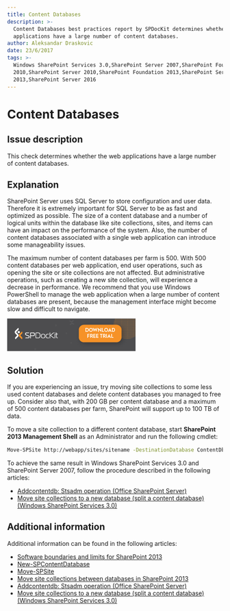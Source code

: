 ```yaml
---
title: Content Databases
description: >-
  Content Databases best practices report by SPDocKit determines whether the web
  applications have a large number of content databases.
author: Aleksandar Draskovic
date: 23/6/2017
tags: >-
  Windows SharePoint Services 3.0,SharePoint Server 2007,SharePoint Foundation
  2010,SharePoint Server 2010,SharePoint Foundation 2013,SharePoint Server
  2013,SharePoint Server 2016
---
```


# Content Databases

## Issue description

This check determines whether the web applications have a large number of content databases.

## Explanation

SharePoint Server uses SQL Server to store configuration and user data. Therefore it is extremely important for SQL Server to be as fast and optimized as possible. The size of a content database and a number of logical units within the database like site collections, sites, and items can have an impact on the performance of the system. Also, the number of content databases associated with a single web application can introduce some manageability issues.

The maximum number of content databases per farm is 500. With 500 content databases per web application, end user operations, such as opening the site or site collections are not affected. But administrative operations, such as creating a new site collection, will experience a decrease in performance. We recommend that you use Windows PowerShell to manage the web application when a large number of content databases are present, because the management interface might become slow and difficult to navigate.

[![Download SPDocKit](../../../.gitbook/assets/spdockit_download.png)](http://bit.ly/2US0Zna)

## Solution

If you are experiencing an issue, try moving site collections to some less used content databases and delete content databases you managed to free up. Consider also that, with 200 GB per content database and a maximum of 500 content databases per farm, SharePoint will support up to 100 TB of data.

To move a site collection to a different content database, start **SharePoint 2013 Management Shell** as an Administrator and run the following cmdlet:

```bash
Move-SPSite http://webapp/sites/sitename -DestinationDatabase ContentDb2
```

To achieve the same result in Windows SharePoint Services 3.0 and SharePoint Server 2007, follow the procedure described in the following articles:

* [Addcontentdb: Stsadm operation \(Office SharePoint Server\)](https://technet.microsoft.com/en-us/library/cc263422%28v=office.12%29.aspx)
* [Move site collections to a new database \(split a content database\) \(Windows SharePoint Services 3.0\)](https://technet.microsoft.com/en-us/library/cc825327%28v=office.12%29.aspx)

## Additional information

Additional information can be found in the following articles:

* [Software boundaries and limits for SharePoint 2013](https://technet.microsoft.com/en-us/library/cc262787.aspx)
* [New-SPContentDatabase](https://technet.microsoft.com/en-us/library/ff607572.aspx)
* [Move-SPSite](https://technet.microsoft.com/en-us/library/ff607915.aspx)
* [Move site collections between databases in SharePoint 2013](https://technet.microsoft.com/en-us/library/cc825328.aspx)
* [Addcontentdb: Stsadm operation \(Office SharePoint Server\)](https://technet.microsoft.com/en-us/library/cc263422%28v=office.12%29.aspx)
* [Move site collections to a new database \(split a content database\) \(Windows SharePoint Services 3.0\)](https://technet.microsoft.com/en-us/library/cc825327%28v=office.12%29.aspx)


